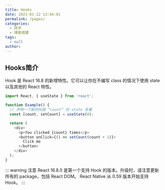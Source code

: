 ```yaml
---
title: Hooks
date: 2021-01-22 13:44:01
permalink: /pages/
categories:
  - 技术
  - 博客搭建
tags:
  - null
author:
---
```


## Hooks简介

Hook 是 React 16.8 的新增特性。它可以让你在不编写 class 的情况下使用 state 以及其他的 React 特性。

```js
import React, { useState } from 'react';

function Example() {
  // 声明一个新的叫做 “count” 的 state 变量
  const [count, setCount] = useState(0);

  return (
    <div>
      <p>You clicked {count} times</p>
      <button onClick={() => setCount(count + 1)}>
        Click me
      </button>
    </div>
  );
}
```

::: warning
注意
React 16.8.0 是第一个支持 Hook 的版本。升级时，请注意更新所有的 package，包括 React DOM。 React Native 从 0.59 版本开始支持 Hook。
:::
